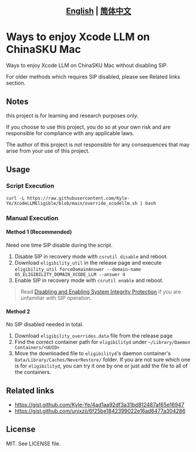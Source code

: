 ## <div align="center"><b><a href="README.md">English</a> | <a href="README_CN.md">简体中文</a></b></div>

# Ways to enjoy Xcode LLM on ChinaSKU Mac

Ways to enjoy Xcode LLM on ChinaSKU Mac without disabling SIP.

For older methods which requires SIP disabled, please see Related links section.

## Notes

this project is for learning and research purposes only.

If you choose to use this project, you do so at your own risk and are responsible for compliance with any applicable laws.

The author of this project is not responsible for any consequences that may arise from your use of this project.

## Usage

### Script Execution

```shell
curl -L https://raw.githubusercontent.com/Kyle-Ye/XcodeLLMEligible/blob/main/override_xcodellm.sh | bash
```

### Manual Execution

#### Method 1 (Recommended)

Need one time SIP disable during the script.

1. Disable SIP in recovery mode with `csrutil disable` and reboot.
2. Download `eligibility_util` in the release page and execute `eligibility_util forceDomainAnswer --domain-name OS_ELIGIBILITY_DOMAIN_XCODE_LLM --answer 4`
3. Enable SIP in recovery mode with `csrutil enable` and reboot.

> Read [Disabling and Enabling System Integrity Protection](https://developer.apple.com/documentation/security/disabling_and_enabling_system_integrity_protection) if you are unfamiliar with SIP operation.

#### Method 2

No SIP disabled needed in total.

1. Download `eligibility_overrides.data` file from the release page
2. Find the correct container path for `eligibilityd` under `~/Library/Daemon Containers/<UUID>`
3. Move the downloaded file to `eligibilityd`'s daemon container's `Data/Library/Caches/NeverRestore/` folder. If you are not sure which one is for `eligibilityd`, you can try it one by one or just add the file to all of the containers.

## Related links

- https://gist.github.com/Kyle-Ye/4ad1aa92df3a31bd812487af65e16947
- https://gist.github.com/unixzii/6f25be1842399022e16ad6477a304286

## License

MIT. See LICENSE file.